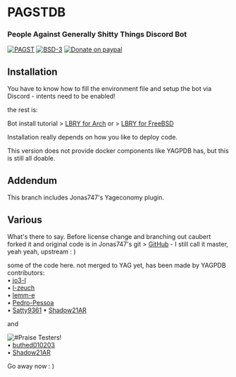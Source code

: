 PAGSTDB
================

### People Against Generally Shitty Things Discord Bot

[![PAGST](https://img.shields.io/github/v/tag/mrbentarikau/pagst?style=flat-square)][pagst]
[![BSD-3](https://img.shields.io/github/license/mrbentarikau/pagst?color=%231a1a1a)][license]
[![Donate on paypal](https://img.shields.io/badge/paypal-donate-1?style=flat-square&logo=paypal&color=%231c1c1c)][paypal]
## Installation
You have to know how to fill the environment file and setup the bot via Discord - intents need to be enabled!

the rest is:

Bot install tutorial > [LBRY for Arch](https://lbry.tv/@caubert:c47/pagst-yagpdb-install-on-archlinux:4)
or > [LBRY for FreeBSD](https://lbry.tv/@caubert:c47/pagstbsd-self-hosting-yagpdb-on-freebsd:b)

Installation really depends on how you like to deploy code.

This version does not provide docker components like YAGPDB has, but this is still all doable.

## Addendum
This branch includes Jonas747's Yageconomy plugin.

## Various
What's there to say.
Before license change and branching out caubert forked it and 
original code is in Jonas747's git > [GitHub](https://github.com/jonas747/yagpdb) - I still call it master, yeah yeah, upstream : )

some of the code here. not merged to YAG yet, has been made by YAGPDB contributors:  
• [jo3-l](https://github.com/jo3-l)  
• [l-zeuch](https://github.com/l-zeuch)  
• [lemm-e](https://github.com/lemm-e/)  
• [Pedro-Pessoa](https://github.com/Pedro-Pessoa)   
• [Satty9361](https://github.com/Satty9361)
• [Shadow21AR](https://github.com/shadow21ar)   

and
   
![#Praise Testers!](https://i.imgur.com/PLHxiSj.png)   
• [buthed010203](https://github.com/buthed010203)   
• [Shadow21AR](https://github.com/shadow21ar)   

Go away now : )


[license]: https://opensource.org/licenses/BSD-3-Clause
[pagst]: https://pagst.xyz
[paypal]: https://paypal.me/mrbentarikau/10
